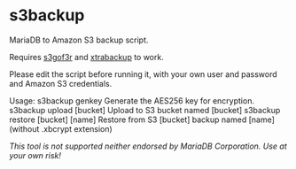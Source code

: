 s3backup
========

MariaDB to Amazon S3 backup script.

Requires [s3gof3r](https://github.com/rlmcpherson/s3gof3r) and [xtrabackup](http://www.percona.com/downloads/XtraBackup/LATEST/) to work.

Please edit the script before running it, with your own user and password and Amazon S3 credentials.

Usage:
  s3backup genkey				Generate the AES256 key for encryption.
  s3backup upload [bucket]		Upload to S3 bucket named [bucket]
  s3backup restore [bucket] [name]	Restore from S3 [bucket] backup named [name] (without .xbcrypt extension)

_This tool is not supported neither endorsed by MariaDB Corporation. Use at your own risk!_

